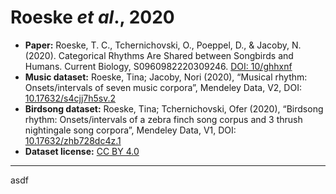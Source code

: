 Roeske *et al*., 2020
=====================

- **Paper:** Roeske, T. C., Tchernichovski, O., Poeppel, D., & Jacoby, N. (2020). Categorical Rhythms Are Shared between Songbirds and Humans. Current Biology, S0960982220309246. [DOI: 10/ghhxnf](https://doi.org/10/ghhxnf)
- **Music dataset:** Roeske, Tina; Jacoby, Nori (2020), “Musical rhythm: Onsets/intervals of seven music corpora”, Mendeley Data, V2, DOI: [10.17632/s4cjj7h5sv.2](https://dx.doi.org/10.17632/s4cjj7h5sv.2)
- **Birdsong dataset:** Roeske, Tina; Tchernichovski, Ofer (2020), “Birdsong rhythm: Onsets/intervals of a zebra finch song corpus and 3 thrush nightingale song corpora”, Mendeley Data, V1, DOI: [10.17632/zhb728dc4z.1](https://dx.doi.org/10.17632/zhb728dc4z.1)
- **Dataset license:** [CC BY 4.0](https://creativecommons.org/licenses/by/4.0/)

---


asdf